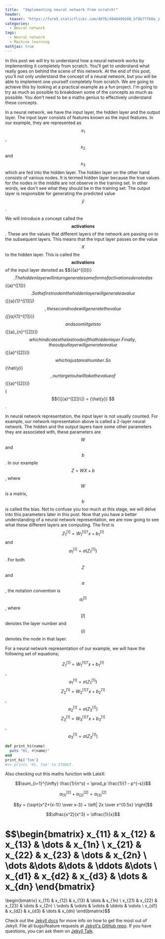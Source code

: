 ```yaml
---
title:  "Implementing neural network from scratch!"
header:
  teaser: "https://farm5.staticflickr.com/4076/4940499208_b79b77fb0a_z.jpg"
categories: 
  - Neural network
tags:
  - Neural network
  - Machine learning
mathjax: true
---
```


In this post we will try to understand how a neural network works by implementing it completely from scratch. You'll get to understand what really goes on behind the scene of this network. At the end of this post, you'll not only understand the concept of a neural network, but you will be able to implement one yourself completely from scratch. We are going to achieve this by looking at a practical example as a fun project.
I'm going to try as much as possible to breakdown some of the concepts as much as possible. You don't need to be a maths genius to effectively understand these concepts. 

In a neural network, we have the input layer, the hidden layer and the output layer. The input layer consists of features known as the input features. In our example, they are represented as $${x_1}$$, $${x_2}$$ and $${x_3}$$ which are fed into the hidden layer. The hidden layer on the other hand consists of various nodes. It is termed hidden layer because the true values for the nodes in the middle are not observe in the training set. In other words, we don't see what they should be in the training set. The output layer is responsible for generating the predicted value $${\hat{y}}$$.

We will introduce a concept called the $$ \textbf{activations}$$. These are the values that different layers of the network are passing on to the subsequent layers. This means that the input layer passes on the value $$X$$ to the hidden layer. This is called the $$ \textbf{activations}$$ of the input layer denoted as $${\{a}^{[0]}}$$. The hidden layer will inturn generate some form of activations denoted as $${\{a}^{[1]}}$$. So the first node in the hidden layer will generate a value $${\[{a}_{1}^{[1]}\]}$$, the second node will generate the value $${\[{a}_{1}^{[1]}\]}$$ and so on ti it gets to $${\[{a}_{n}^{[2]}\]}$$ which indicates the last node of that hidden layer. Finally, t he output layer will generate a value $${\[{a}^{[2]}\]}$$ which is just a real number. So $${\hat{y}}$$, our target out will take the value of $${\[{a}^{[2]}\]}$$ $$($${\[{a}^{[2]}\]} = {\hat{y}} $$.

In neural network representation, the input layer is not usually counted. For example, our network representation above is called a 2-layer neural network. The hidden and the output layers have some other parameters they are associated with, these parameters  are $$W$$ and $$b$$. In our example $$Z=WX + b$$, where $$W$$ is a matrix, $$b$$ is called the bias. Not to confuse you too much at this stage, we will delve into this parameters later in this post.
Now that you have a better understanding of a neural network representation, we are now going to see what these different layers are computing. The first is $$ Z_1^{[1]} = W_1^{[1]T}{x}+b_1^{[1]} $$ and $$a_1^{[1]} = {\sigma}(Z_1^{[1]})$$. For both $$Z$$ and $$a$$, the notation convention is $$a_i^{[l]}$$, where $$[l]$$ denotes the layer number and $$(i)$$ denotes the node in that layer.

For a neural network representation of our example, we will have the following set of equations;

$$ Z_1^{[1]} = W_1^{[1]T}{x}+b_1^{[1]} $$, $$a_1^{[1]} = {\sigma}(Z_1^{[1]})$$
$$ Z_2^{[1]} = W_2^{[1]T}{x}+b_2^{[1]} $$, $$a_2^{[1]} = {\sigma}(Z_3^{[1]})$$
$$ Z_3^{[1]} = W_3^{[1]T}{x}+b_3^{[1]} $$, $$a_3^{[1]} = {\sigma}(Z_3^{[1]})$$



```ruby
def print_hi(name)
  puts "Hi, #{name}"
end
print_hi('Tom')
#=> prints 'Hi, Tom' to STDOUT.
```

Also checking out this maths function witk LateX:

$$\sum_{i=1}^{\infty} \frac{1}{n^s} 
= \prod_p \frac{1}{1 - p^{-s}}$$

$$a_{(1)}^{[2]} + a_{(2)}^{[2]} = a_{(3)}^{[2]}$$

$$y = {\sqrt{x^2+(x-1)} \over x-3} + \left| 2x \over x^{0.5x} \right|$$

$$\dfrac{x^2}{x^3} = \dfrac{1}{x}$$


$$\begin{bmatrix}
    x_{11}       & x_{12} & x_{13} & \dots & x_{1n} \\
    x_{21}       & x_{22} & x_{23} & \dots & x_{2n} \\
    \dots 	 &\dots	  &\dots   & \ddots &\dots   \\
    x_{d1}       & x_{d2} & x_{d3} & \dots & x_{dn}
\end{bmatrix}
=
\begin{bmatrix}
    x_{11} & x_{12} & x_{13} & \dots  & x_{1n} \\
    x_{21} & x_{22} & x_{23} & \dots  & x_{2n} \\
    \vdots & \vdots & \vdots & \ddots & \vdots \\
    x_{d1} & x_{d2} & x_{d3} & \dots  & x_{dn}
\end{bmatrix}$$



Check out the [Jekyll docs][jekyll-docs] for more info on how to get the most out of Jekyll. File all bugs/feature requests at [Jekyll's GitHub repo][jekyll-gh]. If you have questions, you can ask them on [Jekyll Talk][jekyll-talk].

[jekyll-docs]: http://jekyllrb.com/docs/home
[jekyll-gh]:   https://github.com/jekyll/jekyll
[jekyll-talk]: https://talk.jekyllrb.com/
